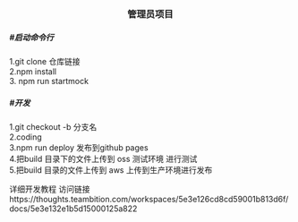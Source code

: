 <h1 align="center"dxadmin</h1>

<h3 align="center">
管理员项目
</h3>
<h5>
#启动命令行
</h5>
<div>
1.git clone 仓库链接
</div>
<div>
2.npm install
</div>
<div>
3. npm run startmock
</div>
<h5>
#开发
</h5>
<div>
1.git checkout -b 分支名
</div>
<div>
2.coding
</div>
<div>
3.npm run deploy 发布到github pages
</div>
<div>
4.把build 目录下的文件上传到 oss 测试环境 进行测试
</div>
<div>
5.把build 目录的文件上传到 aws 上传到生产环境进行发布
</div>
<div>

<a>详细开发教程 访问链接https://thoughts.teambition.com/workspaces/5e3e126cd8cd59001b813d6f/docs/5e3e132e1b5d15000125a822</a>

</div>
